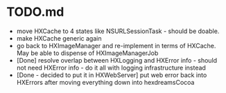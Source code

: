 # TODO.md

* move HXCache to 4 states like NSURLSessionTask - should be doable.
* make HXCache generic again
* go back to HXImageManager and re-implement in terms of HXCache. May be able to dispense of HXImageManagerJob
* [Done] resolve overlap between HXLogging and HXError info - should not need HXError info - do it all with logging infrastructure instead
* [Done - decided to put it in HXWebServer] put web error back into HXErrors after moving everything down into hexdreamsCocoa
